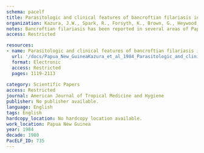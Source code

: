 ```yaml
---
schema: pacelf
title: Parasitologic and clinical features of bancroftian filariasis in a community in East Sepik Province, Papua New Guinea
organization: Kazura, J.W., Spark, R., Forsyth, K., Brown, G., Heywood, P., Peters, P., Alpers, M.
notes: Bancroftian filariasis has been reported in several areas of Papua New Guinea. The epidemiologic features and natural history of Wuchereria bancrofti infection in this geographic region, however, have not been well-defined. The objective of this study was to assess the parasitological and clinical features of bancroftian filariasis in a community in East Sepik Province, Papua New Guinea. In a village of 99 individuals, the overall prevalence of microfilaremia was 68%. The microfilarial carrier rate was high in those less than or equal to 10 years (62%), remained elevated in the 11-20, 21-30, and 31-40 age groups (42-55%), and peaked in subjects greater than or equal to 41 years old (90%). The geometric mean level of parasitemia in all subjects with patent infection was 3,198 microfilariae/ml blood. This value was 78 parasites/ml in the less than or equal to 10-year-old age group, increased to 1,753 in 21 to 30-year-olds and was markedly elevated in subjects greater than or equal to 41 years old (6, 792 microfilariae/ml). Acute symptoms of filariasis (lymphadenitis and lymphangitis) were initially noted in individuals between the ages of 11 and 20 years (30%). Obstructive disease, manifested as elephantiasis and hydroceles, was present in 64 and 79% of 31-40 and greater than or equal to 41-year-olds, respectively. These data suggest that intense transmission of W. bancrofti infection occurs at an early age in this area of East Sepik Province; patent infection remains high in older age groups. Irreversible lymphatic obstruction develops 20-30 years after initial infection and may be associated with either amicrofilaremia or microfilaremia.
access: Restricted

resources:
- name: Parasitologic and clinical features of bancroftian filariasis in a community in East Sepik Province, Papua New Guinea
  url: '/docs/Papua_New_GuineaKazura_et_al_1984_Parasitologic_and_clinical_features_of_LF_E_Sepik_PNG.txt'
  format: Electronic
  access: Restricted
  pages: 1119-2113
 
category: Scientific Papers
access: Restricted
journal: American Journal of Tropical Medicine and Hygiene
publisher: No publisher available. 
language: English 
tags: English 
hardcopy_location: No hardcopy location available.
work_location: Papua New Guinea
year: 1984
decade: 1980
PacELF_ID: 735
---
```

